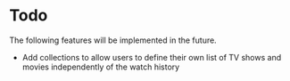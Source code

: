 # Todo

The following features will be implemented in the future.

* Add collections to allow users to define their own list of TV shows and movies independently of the watch history